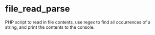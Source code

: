 # file_read_parse
PHP script to read in file contents, use regex to find all occurrences of a string, and print the contents to the console.
